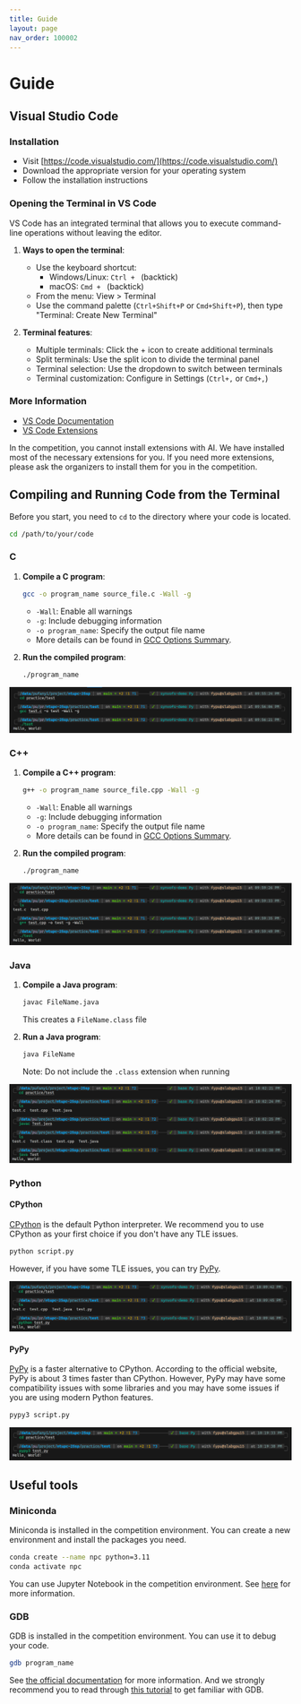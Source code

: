 ```yaml
---
title: Guide
layout: page
nav_order: 100002
---
```


# Guide

## Visual Studio Code

### Installation

- Visit [https://code.visualstudio.com/](https://code.visualstudio.com/)
- Download the appropriate version for your operating system
- Follow the installation instructions

### Opening the Terminal in VS Code

VS Code has an integrated terminal that allows you to execute command-line operations without leaving the editor.

1. **Ways to open the terminal**:
   - Use the keyboard shortcut: 
     - Windows/Linux: `Ctrl + ` (backtick)
     - macOS: `Cmd + ` (backtick)
   - From the menu: View > Terminal
   - Use the command palette (`Ctrl+Shift+P` or `Cmd+Shift+P`), then type "Terminal: Create New Terminal"

2. **Terminal features**:
   - Multiple terminals: Click the + icon to create additional terminals
   - Split terminals: Use the split icon to divide the terminal panel
   - Terminal selection: Use the dropdown to switch between terminals
   - Terminal customization: Configure in Settings (`Ctrl+,` or `Cmd+,`)

### More Information

- [VS Code Documentation](https://code.visualstudio.com/docs)
- [VS Code Extensions](https://code.visualstudio.com/docs/editor/extension-gallery)

In the competition, you cannot install extensions with AI. We have installed most of the necessary extensions for you. If you need more extensions, please ask the organizers to install them for you in the competition.

## Compiling and Running Code from the Terminal

Before you start, you need to `cd` to the directory where your code is located.

```bash
cd /path/to/your/code
```

### C

1. **Compile a C program**:
   ```bash
   gcc -o program_name source_file.c -Wall -g
   ```
   - `-Wall`: Enable all warnings
   - `-g`: Include debugging information
   - `-o program_name`: Specify the output file name
   - More details can be found in [GCC Options Summary](https://gcc.gnu.org/onlinedocs/gcc/Option-Summary.html).

2. **Run the compiled program**:
   ```bash
   ./program_name
   ```

![](./assets/imgs/gcc_example.png)

### C++

1. **Compile a C++ program**:
   ```bash
   g++ -o program_name source_file.cpp -Wall -g
   ```
   - `-Wall`: Enable all warnings
   - `-g`: Include debugging information
   - `-o program_name`: Specify the output file name
   - More details can be found in [GCC Options Summary](https://gcc.gnu.org/onlinedocs/gcc/Option-Summary.html).

2. **Run the compiled program**:
   ```bash
   ./program_name
   ```

![](./assets/imgs/g++_example.png)

### Java

1. **Compile a Java program**:
   ```bash
   javac FileName.java
   ```
   This creates a `FileName.class` file

2. **Run a Java program**:
   ```bash
   java FileName
   ```
   Note: Do not include the `.class` extension when running

![](./assets/imgs/java_example.png)

### Python

#### CPython

[CPython](https://www.python.org/) is the default Python interpreter. We recommend you to use CPython as your first choice if you don't have any TLE issues.

```bash
python script.py
```

However, if you have some TLE issues, you can try [PyPy](#pypy).

![](./assets/imgs/python_example.png)

#### PyPy

[PyPy](https://www.pypy.org/) is a faster alternative to CPython. According to the official website, PyPy is about 3 times faster than CPython. However, PyPy may have some compatibility issues with some libraries and you may have some issues if you are using modern Python features.

```bash
pypy3 script.py
```

![](./assets/imgs/pypy_example.png)

## Useful tools

### Miniconda

Miniconda is installed in the competition environment. You can create a new environment and install the packages you need.

```bash
conda create --name npc python=3.11
conda activate npc
```

You can use Jupyter Notebook in the competition environment. See [here](https://code.visualstudio.com/docs/datascience/jupyter-notebooks) for more information.

### GDB

GDB is installed in the competition environment. You can use it to debug your code.

```bash
gdb program_name
```

See [the official documentation](https://www.gnu.org/software/gdb/documentation/) for more information. And we strongly recommend you to read through [this tutorial](https://web.stanford.edu/class/archive/cs/cs107/cs107.1194/resources/gdb) to get familiar with GDB.
